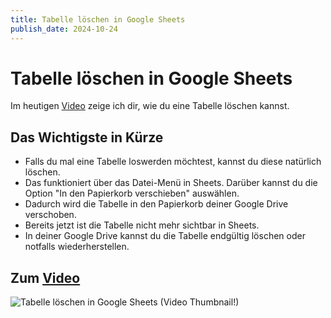 ```yaml
---
title: Tabelle löschen in Google Sheets
publish_date: 2024-10-24
---
```


# Tabelle löschen in Google Sheets

Im heutigen [Video](https://youtu.be/AjLg7rZNssE) zeige ich dir, wie du eine Tabelle löschen kannst. 

## Das Wichtigste in Kürze

- Falls du mal eine Tabelle loswerden möchtest, kannst du diese natürlich löschen.
- Das funktioniert über das Datei-Menü in Sheets. Darüber kannst du die Option "In den Papierkorb verschieben" auswählen.
- Dadurch wird die Tabelle in den Papierkorb deiner Google Drive verschoben.
- Bereits jetzt ist die Tabelle nicht mehr sichtbar in Sheets.
- In deiner Google Drive kannst du die Tabelle endgültig löschen oder notfalls wiederherstellen.

## Zum [Video](https://youtu.be/AjLg7rZNssE)

![Tabelle löschen in Google Sheets (Video Thumbnail!)](../../thumbnails/Fertig648.png "Tabelle löschen in Google Sheets (Video Thumbnail!)")